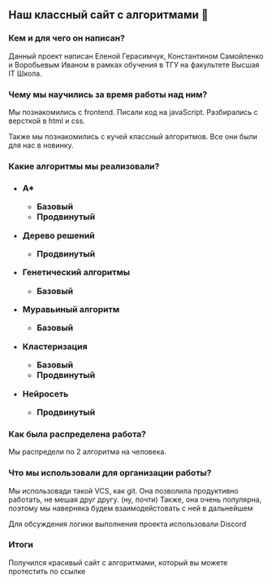 <h2>Наш классный сайт с алгоритмами 🌚</h2>

<h3>Кем и для чего он написан? </h3>
<p>Данный проект написан Еленой Герасимчук, Константином Самойленко и Воробьевым Иваном в рамках обучения в ТГУ на факультете Высшая IT Школа.</p>

<h3>Чему мы научились за время работы над ним? </h3>
<p>Мы познакомились с frontend. Писали код на javaScript. Разбирались с версткой в html и css.</p>
<p>Также мы познакомились с кучей классный алгоритмов. Все они были для нас в новинку.</p>
<h3> Какие алгоритмы мы реализовали? <h3>

- A*
  + Базовый
  + Продвинутый
  
- Дерево решений
  + Продвинутый
  
- Генетический алгоритмы
  + Базовый
  
- Муравьиный алгоритм
  + Базовый

- Кластеризация
  + Базовый
  + Продвинутый
  
- Нейросеть
  + Продвинутый

<h3> Как была распределена работа? </h3>
<p> Мы распредели по 2 алгоритма на человека.</p>
  
<h3>Что мы использовали для организации работы?</h3>
<p>Мы использовади такой VCS, как git. Она позволила продуктивно работать, не мешая друг другу. (ну, почти)
  Также, она очень популярна, поэтому мы наверняка будем взаимодейстовать с ней в дальнейшем</p>
<p>Для обсуждения логики выполнения проекта использовали Discord</p>
 
<h3>Итоги</h3>
  <p>Получился красивый сайт с алгоритмами, который вы можете протестить по ссылке</p> 
  <a href="https://kosterror.github.io/hits_web_algorithms/"></a>
